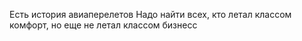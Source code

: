 
Есть история авиаперелетов
Надо найти всех, кто летал классом комфорт, но еще не летал классом бизнесс

```

```
